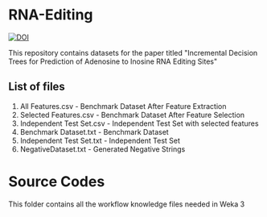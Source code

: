 # RNA-Editing
[![DOI](https://zenodo.org/badge/146388476.svg)](https://zenodo.org/badge/latestdoi/146388476)

This repository contains datasets for the paper titled "Incremental Decision Trees for Prediction of Adenosine to Inosine RNA Editing Sites"

## List of files
1. All Features.csv - Benchmark Dataset After Feature Extraction
2. Selected Features.csv - Benchmark Dataset After Feature Selection
3. Independent Test Set.csv - Independent Test Set with selected features
4. Benchmark Dataset.txt - Benchmark Dataset
5. Independent Test Set.txt - Independent Test Set
6. NegativeDataset.txt - Generated Negative Strings

# Source Codes
This folder contains all the workflow knowledge files needed in Weka 3
